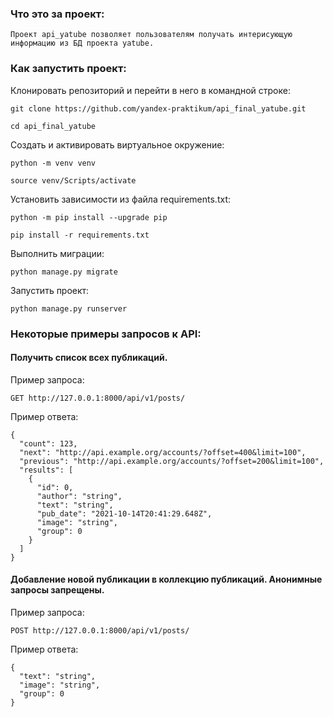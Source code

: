 ### Что это за проект:

```
Проект api_yatube позволяет пользователям получать интерисующую информацию из БД проекта yatube. 
```

### Как запустить проект:

Клонировать репозиторий и перейти в него в командной строке:

```
git clone https://github.com/yandex-praktikum/api_final_yatube.git
```

```
cd api_final_yatube
```

Cоздать и активировать виртуальное окружение:

```
python -m venv venv
```

```
source venv/Scripts/activate
```

Установить зависимости из файла requirements.txt:

```
python -m pip install --upgrade pip
```

```
pip install -r requirements.txt
```

Выполнить миграции:

```
python manage.py migrate
```

Запустить проект:

```
python manage.py runserver
```

### Некоторые примеры запросов к API:

#### Получить список всех публикаций.

Пример запроса:

```
GET http://127.0.0.1:8000/api/v1/posts/ 
```

Пример ответа:
```
{
  "count": 123,
  "next": "http://api.example.org/accounts/?offset=400&limit=100",
  "previous": "http://api.example.org/accounts/?offset=200&limit=100",
  "results": [
    {
      "id": 0,
      "author": "string",
      "text": "string",
      "pub_date": "2021-10-14T20:41:29.648Z",
      "image": "string",
      "group": 0
    }
  ]
}
```

#### Добавление новой публикации в коллекцию публикаций. Анонимные запросы запрещены.

Пример запроса:

```
POST http://127.0.0.1:8000/api/v1/posts/ 
```

Пример ответа:
```
{
  "text": "string",
  "image": "string",
  "group": 0
}
```
